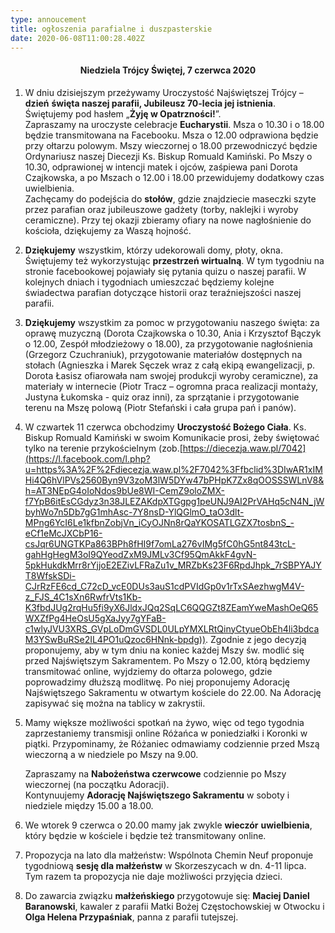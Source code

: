 ```yaml
---
type: annoucement
title: ogłoszenia parafialne i duszpasterskie
date: 2020-06-08T11:00:28.402Z
---
```


<h4 style="text-align:center;">Niedziela Trójcy Świętej, 7 czerwca 2020</h4>

1. W dniu dzisiejszym przeżywamy Uroczystość Najświętszej Trójcy – **dzień** **święta naszej parafii, Jubileusz 70-lecia jej istnienia**. Świętujemy pod hasłem „**Żyję w Opatrzności!**”. \
   Zapraszamy na uroczyste celebracje **Eucharystii**. Msza o 10.30 i o 18.00 będzie transmitowana na Facebooku. Msza o 12.00 odprawiona będzie przy ołtarzu polowym. Mszy wieczornej o 18.00 przewodniczyć będzie Ordynariusz naszej Diecezji Ks. Biskup Romuald Kamiński. Po Mszy o 10.30, odprawionej w intencji matek i ojców, zaśpiewa pani Dorota Czajkowska, a po Mszach o 12.00 i 18.00 przewidujemy dodatkowy czas uwielbienia. \
   Zachęcamy do podejścia do **stołów**, gdzie znajdziecie maseczki szyte przez parafian oraz jubileuszowe gadżety (torby, naklejki i wyroby ceramiczne). Przy tej okazji zbieramy ofiary na nowe nagłośnienie do kościoła, dziękujemy za Waszą hojność.
2. **Dziękujemy** wszystkim, którzy udekorowali domy, płoty, okna. \
   Świętujemy też wykorzystując **przestrzeń wirtualną**. W tym tygodniu na stronie facebookowej pojawiały się pytania quizu o naszej parafii. W kolejnych dniach i tygodniach umieszczać będziemy kolejne świadectwa parafian dotyczące historii oraz teraźniejszości naszej parafii.
3. **Dziękujemy** wszystkim za pomoc w przygotowaniu naszego święta: za oprawę muzyczną (Dorota Czajkowska o 10.30, Ania i Krzysztof Bączyk o 12.00, Zespół młodzieżowy o 18.00), za przygotowanie nagłośnienia (Grzegorz Czuchraniuk), przygotowanie materiałów dostępnych na stołach (Agnieszka i Marek Sęczek wraz z całą ekipą ewangelizacji, p. Dorota Łasisz ofiarowała nam swojej produkcji wyroby ceramiczne), za materiały w internecie (Piotr Tracz – ogromna praca realizacji montaży, Justyna Łukomska - quiz oraz inni), za sprzątanie i przygotowanie terenu na Mszę polową (Piotr Stefański i cała grupa pań i panów).
4. W czwartek 11 czerwca obchodzimy **Uroczystość Bożego Ciała**. Ks. Biskup Romuald Kamiński w swoim Komunikacie prosi, żeby świętować tylko na terenie przykościelnym (zob.[https://diecezja.waw.pl/7042](https://l.facebook.com/l.php?u=https%3A%2F%2Fdiecezja.waw.pl%2F7042%3Ffbclid%3DIwAR1xIMHi4Q6hVlPVs2560Byn9V3zoM3lW5DYw47bPHpK7Zx8qOOSSSWLnV8&h=AT3NEpG4oIoNdos9bUe8WI-CemZ9oloZMX-f7YpB6itEsCGdyz3n38JLEZAKdpXTGgpg1peUNJ9AI2PrVAHq5cN4N_jWbyhWo7n5Db7gG1mhAsc-7Y8nsD-YlQGlmO_taO3dlt-MPng6YcI6Le1kfbnZobjVn_iCyOJNn8rQaYKOSATLGZX7tosbnS_-eCf1eMcJXCbP16-csJqr6UNGTKPa863BPh8fHI9f7omLa276vIMg5fC0hG5nt843tcL-gahHgHegM3oI9QYeodZxM9JMLv3Cf95QmAkkF4gvN-5pkHukdkMrr8rYjjoE2EZivLFRaZu1v_MRZbKs23F6RpdJhpk_7rSBPYAJYT8WfskSDi-CJrRzFE6cd_C72cD_vcE0DUs3auS1cdPVIdGp0v1rTxSAezhwgM4V-z_FJS_4C1sXn6RwfrVts1Kb-K3fbdJUg2rqHu5fi9yX6JldxJQq2SqLC6QQGZt8ZEamYweMashOeQ65WXZfPg4HeOsU5gXaJyy7gYFaB-c1wlyJVU3XRS_GVpLoDmGVSDL0ULpYMXLRtQinyCtyueObEh4li3bdcaM3YSwBuRSe2IL4PO1uQzoc6HNnk-bpdg)). Zgodnie z jego decyzją proponujemy, aby w tym dniu na koniec każdej Mszy św. modlić się przed Najświętszym Sakramentem. Po Mszy o 12.00, którą będziemy transmitować online, wyjdziemy do ołtarza polowego, gdzie poprowadzimy dłuższą modlitwę. Po niej proponujemy Adorację Najświętszego Sakramentu w otwartym kościele do 22.00. Na Adorację zapisywać się można na tablicy w zakrystii.
5. Mamy większe możliwości spotkań na żywo, więc od tego tygodnia zaprzestaniemy transmisji online Różańca w poniedziałki i Koronki w piątki. Przypominamy, że Różaniec odmawiamy codziennie przed Mszą wieczorną a w niedziele po Mszy na 9.00.

   Zapraszamy na **Nabożeństwa czerwcowe** codziennie po Mszy wieczornej (na początku Adoracji).\
   Kontynuujemy **Adorację Najświętszego Sakramentu** w soboty i niedziele między 15.00 a 18.00.

6. We wtorek 9 czerwca o 20.00 mamy jak zwykle **wieczór** **uwielbienia**, który będzie w kościele i będzie też transmitowany online.
7. Propozycja na lato dla małżeństw: Wspólnota Chemin Neuf proponuje tygodniową **sesję dla małżeństw** w Skorzeszycach w dn. 4-11 lipca. Tym razem ta propozycja nie daje możliwości przyjęcia dzieci.
8. Do zawarcia związku **małżeńskiego** przygotowuje się: **Maciej Daniel Baranowski**, kawaler z parafii Matki Bożej Częstochowskiej w Otwocku i **Olga Helena Przypaśniak**, panna z parafii tutejszej.
